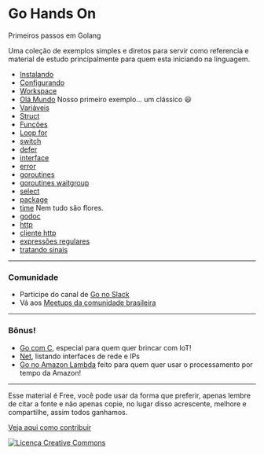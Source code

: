 # Go Hands On

Primeiros passos em Golang

Uma coleção de exemplos simples e diretos para servir como referencia e material de estudo principalmente para quem esta iniciando na linguagem.

- [Instalando](instalando.md)
- [Configurando](configurando.md)
- [Workspace](workspace.md)
- [Olá Mundo](./ola_mundo/) Nosso primeiro exemplo... um clássico :smiley:
- [Variáveis](./variaveis/)
- [Struct](./struct/)
- [Funções](./funcoes/)
- [Loop for](./for/)
- [switch](./switch/)
- [defer](./defer/)
- [interface](./interface/)
- [error](./error/)
- [goroutines](./goroutines/)
- [goroutines waitgroup](./goroutines_waitgroup/)
- [select](./select/)
- [package](./package/)
- [time](./time/) Nem tudo são flores.
- [godoc](./godoc/)
- [http](./http/)
- [cliente http](./http_get/)
- [expressões regulares](./regexp/)
- [tratando sinais](./signals/)

---
### Comunidade

- Participe do canal de [Go no Slack](https://invite.slack.golangbridge.org)
- Vá aos [Meetups da comunidade brasileira](https://www.meetup.com/pt-BR/golangbr/)

---
### Bônus!
- [Go com C](./go_com_c/), especial para quem quer brincar com IoT!
- [Net](./net/), listando interfaces de rede e IPs
- [Go no Amazon Lambda](https://github.com/apex/apex) feito para quem quer usar o processamento por tempo da Amazon!

---
Esse material é Free, você pode usar da forma que preferir, apenas lembre de citar a fonte e não apenas copie, no lugar disso acrescente, melhore e compartilhe, assim todos ganhamos.

[Veja aqui como contribuir](CONTRIBUTING.md)

<a rel="license" href="http://creativecommons.org/licenses/by-sa/4.0/"><img alt="Licença Creative Commons" style="border-width:0" src="https://i.creativecommons.org/l/by-sa/4.0/88x31.png" /></a>
